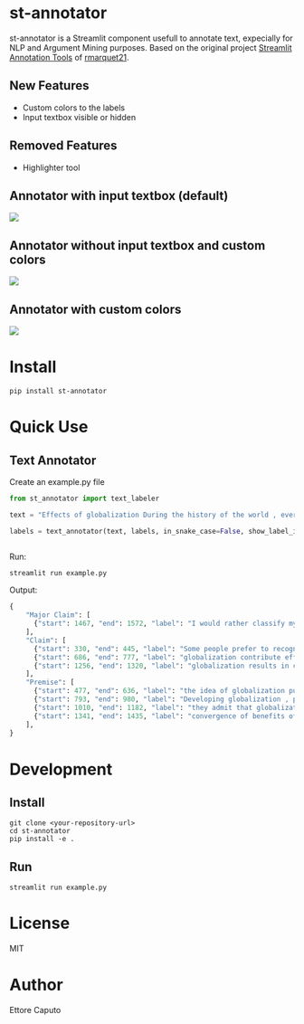 
# st-annotator
st-annotator is a Streamlit component usefull to annotate text, expecially for NLP and Argument Mining purposes.
Based on the original project [Streamlit Annotation Tools](https://github.com/streamlit/annotation-tools) of [rmarquet21](https://github.com/rmarquet21).

## New Features
- Custom colors to the labels
- Input textbox visible or hidden

## Removed Features
- Highlighter tool

## Annotator with input textbox (default)
![](docs/ann_default.gif)

## Annotator without input textbox and custom colors
![](docs/ann_without_input.gif)

## Annotator with custom colors
![](docs/ann_with_custom_colors.gif)

# Install

```
pip install st-annotator
```

# Quick Use

## Text Annotator

Create an example.py file

```python
from st_annotator import text_labeler

text = "Effects of globalization During the history of the world , every change has its own positive and negative sides . Globalization as a gradual change affecting all over the world is not an exception . Although it has undeniable effects on the economics of the world ; it has side effects which make it a controversial issue . <AC0> Some people prefer to recognize globalization as a threat to ethnic and religious values of people of their country </AC0> . They think that <AC1> the idea of globalization put their inherited culture in danger of uncontrolled change and make them vulnerable against the attack of imperialistic governments </AC1> . Those who disagree , believe that <AC2> globalization contribute effectively to the global improvement of the world in many aspects </AC2> . <AC3> Developing globalization , people can have more access to many natural resources of the world and it leads to increasing the pace of scientific and economic promotions of the entire world </AC3> . In addition , <AC4> they admit that globalization can be considered a chance for people of each country to promote their lifestyle through the stuffs and services imported from other countries </AC4> . Moreover , the proponents of globalization idea point out <AC5> globalization results in considerable decrease in global tension </AC5> due to <AC6> convergence of benefits of people of the world which is a natural consequence of globalization </AC6> . In conclusion , <AC7> I would rather classify myself in the proponents of globalization as a speeding factor of global progress </AC7> . I think it is more likely to solve the problems of the world rather than intensifying them ."

labels = text_annotator(text, labels, in_snake_case=False, show_label_input=True, colors={"label_input":"#ff9500", "Major Claim": "#a457d7", "Claim": "#3478f6", "Premise": "#5ac4be"})
    
```

Run:

```
streamlit run example.py
```

Output:

```python
{
    "Major Claim": [
      {"start": 1467, "end": 1572, "label": "I would rather classify myself in the proponents of globalization as a speeding factor of global progress"}
    ],
    "Claim": [
      {"start": 330, "end": 445, "label": "Some people prefer to recognize globalization as a threat to ethnic and religious values of people of their country"},
      {"start": 686, "end": 777, "label": "globalization contribute effectively to the global improvement of the world in many aspects"},
      {"start": 1256, "end": 1320, "label": "globalization results in considerable decrease in global tension"}
    ],
    "Premise": [
      {"start": 477, "end": 636, "label": "the idea of globalization put their inherited culture in danger of uncontrolled change and make them vulnerable against the attack of imperialistic governments"},
      {"start": 793, "end": 980, "label": "Developing globalization , people can have more access to many natural resources of the world and it leads to increasing the pace of scientific and economic promotions of the entire world"},
      {"start": 1010, "end": 1182, "label": "they admit that globalization can be considered a chance for people of each country to promote their lifestyle through the stuffs and services imported from other countries"},
      {"start": 1341, "end": 1435, "label": "convergence of benefits of people of the world which is a natural consequence of globalization"}
    ],
}
```

# Development

## Install

```
git clone <your-repository-url>
cd st-annotator
pip install -e .
```

## Run

```
streamlit run example.py
```

# License

MIT

# Author

Ettore Caputo

